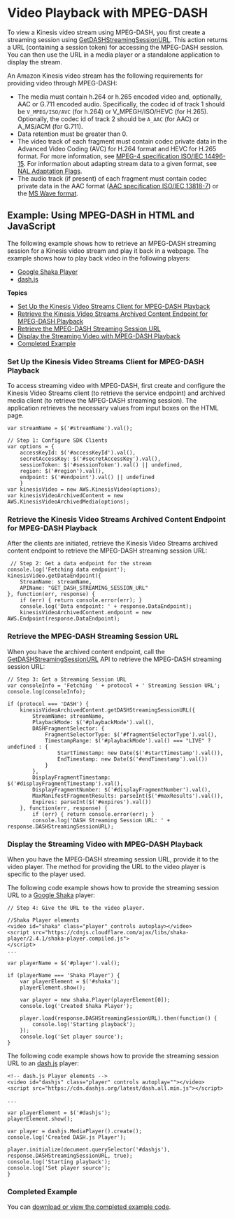 # Video Playback with MPEG\-DASH<a name="dash-playback"></a>

To view a Kinesis video stream using MPEG\-DASH, you first create a streaming session using [GetDASHStreamingSessionURL](https://docs.aws.amazon.com/kinesisvideostreams/latest/dg/API_reader_GetDASHStreamingSessionURL.html)\. This action returns a URL \(containing a session token\) for accessing the MPEG\-DASH session\. You can then use the URL in a media player or a standalone application to display the stream\. 

An Amazon Kinesis video stream has the following requirements for providing video through MPEG\-DASH:
+ The media must contain h\.264 or h\.265 encoded video and, optionally, AAC or G\.711 encoded audio\. Specifically, the codec id of track 1 should be `V_MPEG/ISO/AVC` \(for h\.264\) or V\_MPEGH/ISO/HEVC \(for H\.265\)\. Optionally, the codec id of track 2 should be `A_AAC` \(for AAC\) or A\_MS/ACM \(for G\.711\)\.
+ Data retention must be greater than 0\.
+ The video track of each fragment must contain codec private data in the Advanced Video Coding \(AVC\) for H\.264 format and HEVC for H\.265 format\. For more information, see [MPEG\-4 specification ISO/IEC 14496\-15](https://www.iso.org/standard/55980.html)\. For information about adapting stream data to a given format, see [NAL Adaptation Flags](https://docs.aws.amazon.com/kinesisvideostreams/latest/dg/producer-reference-nal.html)\.
+ The audio track \(if present\) of each fragment must contain codec private data in the AAC format \([AAC specification ISO/IEC 13818\-7](https://www.iso.org/standard/43345.html)\) or the [MS Wave format](http://www-mmsp.ece.mcgill.ca/Documents/AudioFormats/WAVE/WAVE.html)\.

## Example: Using MPEG\-DASH in HTML and JavaScript<a name="dash-examp1e"></a>

The following example shows how to retrieve an MPEG\-DASH streaming session for a Kinesis video stream and play it back in a webpage\. The example shows how to play back video in the following players:
+ [Google Shaka Player](https://github.com/google/shaka-player)
+ [dash\.js](https://github.com/video-dev/hls.js/)

**Topics**
+ [Set Up the Kinesis Video Streams Client for MPEG\-DASH Playback](#dash-example-setup)
+ [Retrieve the Kinesis Video Streams Archived Content Endpoint for MPEG\-DASH Playback](#dash-example-endpoint)
+ [Retrieve the MPEG\-DASH Streaming Session URL](#dash-example-session)
+ [Display the Streaming Video with MPEG\-DASH Playback](#dash-example-display)
+ [Completed Example](#dash-example-complete)

### Set Up the Kinesis Video Streams Client for MPEG\-DASH Playback<a name="dash-example-setup"></a>

To access streaming video with MPEG\-DASH, first create and configure the Kinesis Video Streams client \(to retrieve the service endpoint\) and archived media client \(to retrieve the MPEG\-DASH streaming session\)\. The application retrieves the necessary values from input boxes on the HTML page\.

```
var streamName = $('#streamName').val();

// Step 1: Configure SDK Clients
var options = {
    accessKeyId: $('#accessKeyId').val(),
    secretAccessKey: $('#secretAccessKey').val(),
    sessionToken: $('#sessionToken').val() || undefined,
    region: $('#region').val(),
    endpoint: $('#endpoint').val() || undefined
    }
var kinesisVideo = new AWS.KinesisVideo(options);
var kinesisVideoArchivedContent = new AWS.KinesisVideoArchivedMedia(options);
```

### Retrieve the Kinesis Video Streams Archived Content Endpoint for MPEG\-DASH Playback<a name="dash-example-endpoint"></a>

After the clients are initiated, retrieve the Kinesis Video Streams archived content endpoint to retrieve the MPEG\-DASH streaming session URL:

```
 // Step 2: Get a data endpoint for the stream
console.log('Fetching data endpoint');
kinesisVideo.getDataEndpoint({
    StreamName: streamName,
    APIName: "GET_DASH_STREAMING_SESSION_URL" 
}, function(err, response) {
    if (err) { return console.error(err); }
    console.log('Data endpoint: ' + response.DataEndpoint);
    kinesisVideoArchivedContent.endpoint = new AWS.Endpoint(response.DataEndpoint);
```

### Retrieve the MPEG\-DASH Streaming Session URL<a name="dash-example-session"></a>

When you have the archived content endpoint, call the [GetDASHStreamingSessionURL](https://docs.aws.amazon.com/kinesisvideostreams/latest/dg/API_reader_GetDASHStreamingSessionURL.html) API to retrieve the MPEG\-DASH streaming session URL:

```
// Step 3: Get a Streaming Session URL
var consoleInfo = 'Fetching ' + protocol + ' Streaming Session URL';
console.log(consoleInfo);

if (protocol === 'DASH') {
    kinesisVideoArchivedContent.getDASHStreamingSessionURL({
        StreamName: streamName,
        PlaybackMode: $('#playbackMode').val(),
        DASHFragmentSelector: {
            FragmentSelectorType: $('#fragmentSelectorType').val(),
            TimestampRange: $('#playbackMode').val() === "LIVE" ? undefined : {
                StartTimestamp: new Date($('#startTimestamp').val()),
                EndTimestamp: new Date($('#endTimestamp').val())
            }
        },
        DisplayFragmentTimestamp: $('#displayFragmentTimestamp').val(),
        DisplayFragmentNumber: $('#displayFragmentNumber').val(),
        MaxManifestFragmentResults: parseInt($('#maxResults').val()),
        Expires: parseInt($('#expires').val())
    }, function(err, response) {
        if (err) { return console.error(err); }
        console.log('DASH Streaming Session URL: ' + response.DASHStreamingSessionURL);
```

### Display the Streaming Video with MPEG\-DASH Playback<a name="dash-example-display"></a>

When you have the MPEG\-DASH streaming session URL, provide it to the video player\. The method for providing the URL to the video player is specific to the player used\.

The following code example shows how to provide the streaming session URL to a [Google Shaka](https://github.com/google/shaka-player) player: 

```
// Step 4: Give the URL to the video player.

//Shaka Player elements 
<video id="shaka" class="player" controls autoplay></video>
<script src="https://cdnjs.cloudflare.com/ajax/libs/shaka-player/2.4.1/shaka-player.compiled.js">
</script>
...

var playerName = $('#player').val();

if (playerName === 'Shaka Player') {
    var playerElement = $('#shaka');
    playerElement.show();

    var player = new shaka.Player(playerElement[0]);
    console.log('Created Shaka Player');

    player.load(response.DASHStreamingSessionURL).then(function() {
        console.log('Starting playback');
    });
    console.log('Set player source');
}
```

The following code example shows how to provide the streaming session URL to an [dash\.js](https://github.com/Dash-Industry-Forum/dash.js/wiki) player: 

```
<!-- dash.js Player elements -->
<video id="dashjs" class="player" controls autoplay=""></video>
<script src="https://cdn.dashjs.org/latest/dash.all.min.js"></script>

...

var playerElement = $('#dashjs');
playerElement.show();

var player = dashjs.MediaPlayer().create();
console.log('Created DASH.js Player');

player.initialize(document.querySelector('#dashjs'), response.DASHStreamingSessionURL, true);
console.log('Starting playback');
console.log('Set player source');
}
```

### Completed Example<a name="dash-example-complete"></a>

You can [download or view the completed example code](https://github.com/aws-samples/amazon-kinesis-video-streams-hls-viewer/blob/master/index.html)\.